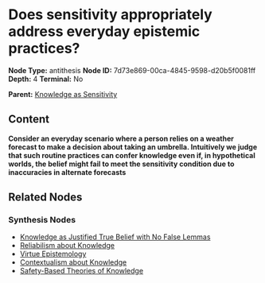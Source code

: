 # Does sensitivity appropriately address everyday epistemic practices?

**Node Type:** antithesis
**Node ID:** 7d73e869-00ca-4845-9598-d20b5f0081ff
**Depth:** 4
**Terminal:** No

**Parent:** [Knowledge as Sensitivity](knowledge-as-sensitivity-synthesis-1738ce48-90fb-4893-b2db-0e9507c85fd2.md)

## Content

**Consider an everyday scenario where a person relies on a weather forecast to make a decision about taking an umbrella. Intuitively we judge that such routine practices can confer knowledge even if, in hypothetical worlds, the belief might fail to meet the sensitivity condition due to inaccuracies in alternate forecasts**

## Related Nodes

### Synthesis Nodes

- [Knowledge as Justified True Belief with No False Lemmas](knowledge-as-justified-true-belief-with-no-false-lemmas-synthesis-e637476f-26ce-4aec-b75a-985e20492564.md)
- [Reliabilism about Knowledge](reliabilism-about-knowledge-synthesis-ed3d5a3e-edac-4fc0-8416-e833e408b3c7.md)
- [Virtue Epistemology](virtue-epistemology-synthesis-af121b0a-c707-4daf-8c9f-c4bcb1569888.md)
- [Contextualism about Knowledge](contextualism-about-knowledge-synthesis-ecc6188a-a69a-489f-bb27-56feb83b4728.md)
- [Safety-Based Theories of Knowledge](safety-based-theories-of-knowledge-synthesis-5a51edbf-eeca-4922-8fc5-54650d54d8d9.md)
